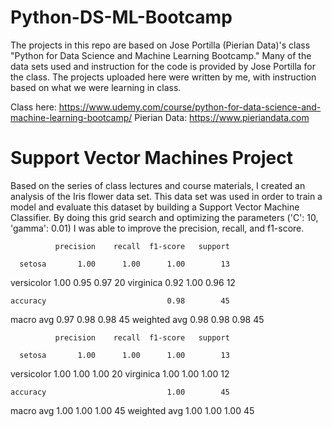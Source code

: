# Python-DS-ML-Bootcamp
The projects in this repo are based on Jose Portilla (Pierian Data)'s class "Python for Data Science and Machine Learning Bootcamp." Many of the data sets used and instruction for the code is provided by Jose Portilla for the class. The projects uploaded here were written by me, with instruction based on what we were learning in class.

Class here: https://www.udemy.com/course/python-for-data-science-and-machine-learning-bootcamp/ Pierian Data: https://www.pieriandata.com

# Support Vector Machines Project
Based on the series of class lectures and course materials, I created an analysis of the Iris flower data set. This data set was used in order to train a model and evaluate this dataset by building a Support Vector Machine Classifier. By doing this grid search and optimizing the parameters ('C': 10, 'gamma': 0.01) I was able to improve the precision, recall, and f1-score.

              precision    recall  f1-score   support

      setosa       1.00      1.00      1.00        13
  versicolor       1.00      0.95      0.97        20
   virginica       0.92      1.00      0.96        12

    accuracy                           0.98        45
   macro avg       0.97      0.98      0.98        45
weighted avg       0.98      0.98      0.98        45



              precision    recall  f1-score   support

      setosa       1.00      1.00      1.00        13
  versicolor       1.00      1.00      1.00        20
   virginica       1.00      1.00      1.00        12

    accuracy                           1.00        45
   macro avg       1.00      1.00      1.00        45
weighted avg       1.00      1.00      1.00        45
